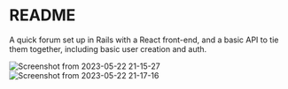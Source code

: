 # README
A quick forum set up in Rails with a React front-end, and a basic API to tie them together, including basic user creation and auth.

![Screenshot from 2023-05-22 21-15-27](https://github.com/adamPrice1/quick-forum/assets/32546739/ffa9bf8e-e246-4caf-8c4b-6220694e88e6)
![Screenshot from 2023-05-22 21-17-16](https://github.com/adamPrice1/quick-forum/assets/32546739/a0e36e78-b702-4ac2-8443-ce3f8de88745)
